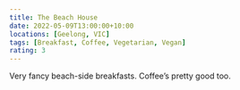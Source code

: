 ```yaml
---
title: The Beach House
date: 2022-05-09T13:00:00+10:00
locations: [Geelong, VIC]
tags: [Breakfast, Coffee, Vegetarian, Vegan]
rating: 3
---
```


Very fancy beach-side breakfasts. Coffee’s pretty good too.